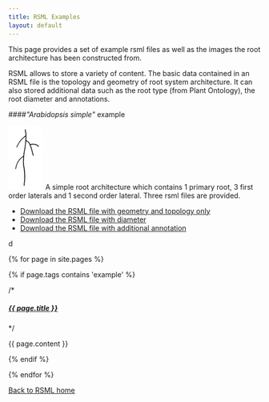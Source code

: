 ```yaml
---
title: RSML Examples
layout: default
---
```


This page provides a set of example rsml files as well as the images the root architecture has been constructed from.

RSML allows to store a variety of content. The basic data contained in an RSML file is the topology and geometry of root system architecture. It can also stored additional data such as the root type (from Plant Ontology), the root diameter and annotations.

####*"Arabidopsis simple"* example

[![arabidopsis-simple](/images/examples/arabidopsis_simple_tb.jpg)](images/examples/arabidopsis_simple.tif)
A simple root architecture which contains 1 primary root, 3 first order laterals and 1 second order lateral. Three rsml files are provided.


  - [Download the RSML file with geometry and topology only](images/examples/arabidopsis_simple.rsml)
  - [Download the RSML file with diameter](images/examples/arabidopsis_simple_with_diameter.rsml)
  - [Download the RSML file with additional annotation](images/examples/arabidopsis_simple_annotation.rsml)

 d
  
  {% for page in site.pages %}
  
  {% if page.tags contains 'example' %}
  
  <p class="example_block" markdown="1">
  /*<a href="{{ page.url }}"> <h5> {{ page.title }} </h5> </a>*/
  
  {{ page.content }}  
  
  </p>
  
  {% endif %}
  
  {% endfor %}

[Back to RSML home](index)